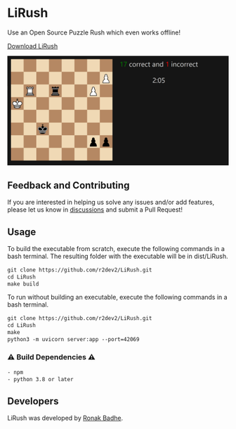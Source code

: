 # LiRush

Use an Open Source Puzzle Rush which even works offline!

[Download LiRush](https://www.github.com/r2dev2/LiRush/releases/latest)

![Demo](./img/demo.png)

## Feedback and Contributing

If you are interested in helping us solve any issues and/or add features, please let us know in [discussions](https://www.github.com/r2dev2/LiRush/discussions) and submit a Pull Request!

## Usage

To build the executable from scratch, execute the following commands in a bash terminal. The resulting folder with the executable will be in dist/LiRush.

```
git clone https://github.com/r2dev2/LiRush.git
cd LiRush
make build
```

To run without building an executable, execute the following commands in a bash terminal.

```
git clone https://github.com/r2dev2/LiRush.git
cd LiRush
make
python3 -m uvicorn server:app --port=42069
```

### ⚠ Build Dependencies ⚠

	- npm
	- python 3.8 or later

## Developers

LiRush was developed by [Ronak Badhe](https://www.github.com/r2dev2).
